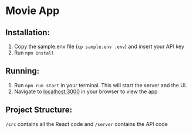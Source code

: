 # Movie App 

## Installation: 

1. Copy the sample.env file (`cp sample.env .env`) and insert your API key 
2. Run `npm install`

## Running: 

1. Run `npm run start` in your terminal. This will start the server and the UI. 
2. Navigate to [localhost:3000](http://localhost:3000) in your browser to view the app 

## Project Structure:

`/src` contains all the React code and `/server` contains the API code 